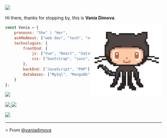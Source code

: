 ![](https://raw.githubusercontent.com/vaniadimova/FigureBed/master/img/readme-top.png)

Hi there, thanks for stopping by, this is **Vania Dimova**.

<img align='right' src="https://raw.githubusercontent.com/iCharlesZ/FigureBed/master/img/octocat.gif" width="230">

```javascript
const Vania = {
    pronouns: "She" | "Her",
    askMeAbout: ["web dev", "tech", "node"],
    technologies: {
        frontEnd: {
            js: ["Vue", "React", "Gatsby"],
            css: ["bootstrap", "sass", "ui"]
        },
        backEnd: ["JavaScript", "PHP"],
        databases: ["MySql", "MongoDb"],
    }
};
```

![](https://github-readme-stats.netifly.app/api?username=vaniadimova&hide=contribs,prs&count_private=true&show_icons=true)

<a href="https://github.com/vaniadimova">
  <img src="https://img.shields.io/github/followers/vaniadimova">
</a>
<a href="https://github.com/vaniadimova">
   <img src="https://deventweb.com/ghpvc/?username=vaniadimova">
</a>

![](https://raw.githubusercontent.com/vaniadimova/FigureBed/main/img/readme-bottom.png)

---

⭐️ From [@vaniadimova](https://github.com/vaniadimova)
